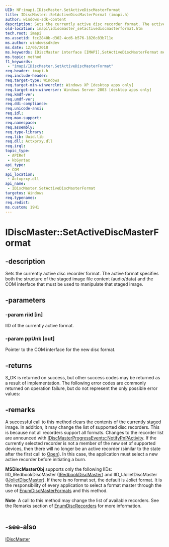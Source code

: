 ```yaml
---
UID: NF:imapi.IDiscMaster.SetActiveDiscMasterFormat
title: IDiscMaster::SetActiveDiscMasterFormat (imapi.h)
author: windows-sdk-content
description: Sets the currently active disc recorder format. The active format specifies both the structure of the staged image file content (audio/data) and the COM interface that must be used to manipulate that staged image.
old-location: imapi\idiscmaster_setactivediscmasterformat.htm
tech.root: imapi
ms.assetid: fcc2840b-d302-4cd6-b576-1826c83b711e
ms.author: windowssdkdev
ms.date: 12/05/2018
ms.keywords: IDiscMaster interface [IMAPI],SetActiveDiscMasterFormat method, IDiscMaster.SetActiveDiscMasterFormat, IDiscMaster::SetActiveDiscMasterFormat, SetActiveDiscMasterFormat, SetActiveDiscMasterFormat method [IMAPI], SetActiveDiscMasterFormat method [IMAPI],IDiscMaster interface, _win32_idiscmaster_setactivediscmasterformat, base.idiscmaster_setactivediscmasterformat, imapi.idiscmaster_setactivediscmasterformat, imapi/IDiscMaster::SetActiveDiscMasterFormat
ms.topic: method
f1_keywords: 
 - "imapi/IDiscMaster.SetActiveDiscMasterFormat"
req.header: imapi.h
req.include-header: 
req.target-type: Windows
req.target-min-winverclnt: Windows XP [desktop apps only]
req.target-min-winversvr: Windows Server 2003 [desktop apps only]
req.kmdf-ver: 
req.umdf-ver: 
req.ddi-compliance: 
req.unicode-ansi: 
req.idl: 
req.max-support: 
req.namespace: 
req.assembly: 
req.type-library: 
req.lib: Uuid.lib
req.dll: Actxprxy.dll
req.irql: 
topic_type:
 - APIRef
 - kbSyntax
api_type:
 - COM
api_location:
 - Actxprxy.dll
api_name:
 - IDiscMaster.SetActiveDiscMasterFormat
targetos: Windows
req.typenames: 
req.redist: 
ms.custom: 19H1
---
```


# IDiscMaster::SetActiveDiscMasterFormat


## -description


Sets the currently active disc recorder format. The active format specifies both the structure of the staged image file content (audio/data) and the COM interface that must be used to manipulate that staged image.


## -parameters




### -param riid [in]

IID of the currently active format.


### -param ppUnk [out]

Pointer to the COM interface for the new disc format.


## -returns



S_OK is returned on success, but other success codes may be returned as a result of implementation. The following error codes are commonly returned on operation failure, but do not represent the only possible error values:




## -remarks



A successful call to this method clears the contents of the currently staged image. In addition, it may change the list of supported disc recorders. This is because not all recorders support all formats. Changes to the recorder list are announced with 
<a href="https://docs.microsoft.com/windows/desktop/api/imapi/nf-imapi-idiscmasterprogressevents-notifypnpactivity">IDiscMasterProgressEvents::NotifyPnPActivity</a>. If the currently selected recorder is not a member of the new set of supported devices, then there will no longer be an active recorder (similar to the state after the first call to 
<a href="https://docs.microsoft.com/windows/desktop/api/imapi/nf-imapi-idiscmaster-open">Open</a>). In this case, the application must select a new active recorder before initiating a burn.

<b>MSDiscMasterObj</b> supports only the following IIDs: IID_IRedbookDiscMaster (<a href="https://docs.microsoft.com/windows/desktop/api/imapi/nn-imapi-iredbookdiscmaster">IRedbookDiscMaster</a>) and IID_IJolietDiscMaster (<a href="https://docs.microsoft.com/windows/desktop/api/imapi/nn-imapi-ijolietdiscmaster">IJolietDiscMaster</a>). If there is no format set, the default is Joliet format. It is the responsibility of every application to select a format master through the use of 
<a href="https://docs.microsoft.com/windows/desktop/api/imapi/nf-imapi-idiscmaster-enumdiscmasterformats">EnumDiscMasterFormats</a> and this method.

<div class="alert"><b>Note</b>  A call to this method may change the list of available recorders. See the Remarks section of 
<a href="https://docs.microsoft.com/windows/desktop/api/imapi/nf-imapi-idiscmaster-enumdiscrecorders">EnumDiscRecorders</a> for more information.</div>
<div> </div>



## -see-also




<a href="https://docs.microsoft.com/windows/desktop/api/imapi/nn-imapi-idiscmaster">IDiscMaster</a>
 

 


